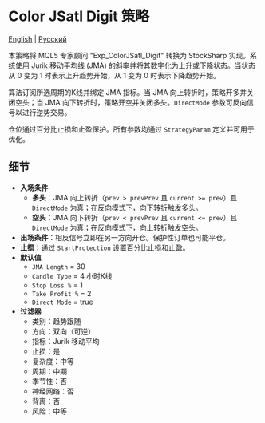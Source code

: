 # Color JSatl Digit 策略
[English](README.md) | [Русский](README_ru.md)

本策略将 MQL5 专家顾问 "Exp_ColorJSatl_Digit" 转换为 StockSharp 实现。系统使用 Jurik 移动平均线 (JMA) 的斜率并将其数字化为上升或下降状态。当状态从 0 变为 1 时表示上升趋势开始，从 1 变为 0 时表示下降趋势开始。

算法订阅所选周期的K线并绑定 JMA 指标。当 JMA 向上转折时，策略开多并关闭空头；当 JMA 向下转折时，策略开空并关闭多头。`DirectMode` 参数可反向信号以进行逆势交易。

仓位通过百分比止损和止盈保护。所有参数均通过 `StrategyParam` 定义并可用于优化。

## 细节

- **入场条件**
  - **多头**：JMA 向上转折（`prev > prevPrev` 且 `current >= prev`）且 `DirectMode` 为真；在反向模式下，向下转折触发多头。
  - **空头**：JMA 向下转折（`prev < prevPrev` 且 `current <= prev`）且 `DirectMode` 为真；在反向模式下，向上转折触发空头。
- **出场条件**：相反信号立即在另一方向开仓。保护性订单也可能平仓。
- **止损**：通过 `StartProtection` 设置百分比止损和止盈。
- **默认值**
  - `JMA Length` = 30
  - `Candle Type` = 4 小时K线
  - `Stop Loss %` = 1
  - `Take Profit %` = 2
  - `Direct Mode` = true
- **过滤器**
  - 类别：趋势跟随
  - 方向：双向（可逆）
  - 指标：Jurik 移动平均
  - 止损：是
  - 复杂度：中等
  - 周期：中期
  - 季节性：否
  - 神经网络：否
  - 背离：否
  - 风险：中等

